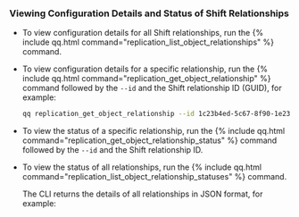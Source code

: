 ### Viewing Configuration Details and Status of Shift Relationships
* To view configuration details for all Shift relationships, run the {% include qq.html command="replication_list_object_relationships" %} command.

* To view configuration details for a specific relationship, run the {% include qq.html command="replication_get_object_relationship" %} command followed by the `--id` and the Shift relationship ID (GUID), for example:

   ```bash
   qq replication_get_object_relationship --id 1c23b4ed-5c67-8f90-1e23-a4f5f6ceff78
   ```

* To view the status of a specific relationship, run the {% include qq.html command="replication_get_object_relationship_status" %} command followed by the `--id` and the Shift relationship ID.

* To view the status of all relationships, run the {% include qq.html command="replication_list_object_relationship_statuses" %} command.

  The CLI returns the details of all relationships in JSON format, for example:
